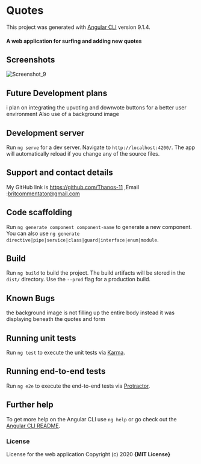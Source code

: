 # Quotes

This project was generated with [Angular CLI](https://github.com/angular/angular-cli) version 9.1.4.

#### A web application for surfing and adding new quotes

## Screenshots
![Screenshot_9](https://user-images.githubusercontent.com/62003825/81697982-1520b580-946e-11ea-97cd-3e7f461dec63.png)

## Future Development plans
i plan on integrating the upvoting and downvote buttons for a better user environment
Also use of a background image

## Development server

Run `ng serve` for a dev server. Navigate to `http://localhost:4200/`. The app will automatically reload if you change any of the source files.

## Support and contact details
My GitHub link is https://github.com/Thanos-11 ,Email :britcommentator@gmail.com

## Code scaffolding

Run `ng generate component component-name` to generate a new component. You can also use `ng generate directive|pipe|service|class|guard|interface|enum|module`.

## Build

Run `ng build` to build the project. The build artifacts will be stored in the `dist/` directory. Use the `--prod` flag for a production build.

## Known Bugs
the background image is not filling up the entire body instead it was displaying beneath the quotes and form

## Running unit tests

Run `ng test` to execute the unit tests via [Karma](https://karma-runner.github.io).

## Running end-to-end tests

Run `ng e2e` to execute the end-to-end tests via [Protractor](http://www.protractortest.org/).

## Further help

To get more help on the Angular CLI use `ng help` or go check out the [Angular CLI README](https://github.com/angular/angular-cli/blob/master/README.md).

### License
License for the web application
Copyright (c) 2020 **{MIT License}**
